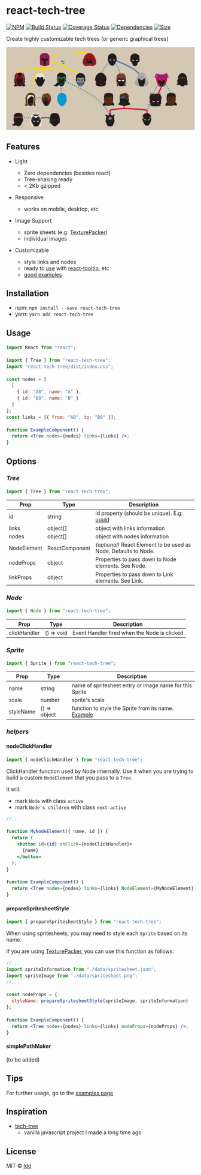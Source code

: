 # react-tech-tree

[![NPM](https://img.shields.io/npm/v/react-tech-tree.svg)](https://www.npmjs.com/package/react-tech-tree)
[![Build Status](https://travis-ci.com/ldd/react-tech-tree.png?branch=master)](https://travis-ci.com/ldd/react-tech-tree)
[![Coverage Status](https://coveralls.io/repos/github/ldd/react-tech-tree/badge.svg?branch=master)](https://coveralls.io/github/ldd/react-tech-tree?branch=add-tests)
[![Dependencies](https://david-dm.org/ldd/react-tech-tree.svg)](https://david-dm.org/ldd/react-tech-tree)
[![Size](https://badgen.net/bundlephobia/minzip/react-tech-tree)](https://bundlephobia.com/result?p=react-tech-tree@0.5.1)

Create highly customizable tech trees (or generic graphical trees)

![superheroes tree](https://raw.githubusercontent.com/ldd/react-tech-tree/master/example/public/gifs/x_men.gif)

## Features

- Light
  - Zero dependencies (besides react)
  - Tree-shaking ready
  - < 2Kb gzipped
- Responsive
  - works on mobile, desktop, etc
- Image Support
  - sprite sheets (e.g: [TexturePacker](https://www.codeandweb.com/texturepacker))
  - individual images
- Customizable

  - style links and nodes
  - ready to [use](https://github.com/ldd/react-tech-tree/tree/master/example/src/trees/text_tooltip/index.js) with [react-tooltip](https://github.com/wwayne/react-tooltip), etc
  - [good examples](https://github.com/ldd/react-tech-tree/tree/master/example/src/trees)

## Installation

- npm: `npm install --save react-tech-tree`
- yarn: `yarn add react-tech-tree`

## Usage

```jsx
import React from "react";

import { Tree } from "react-tech-tree";
import "react-tech-tree/dist/index.css";

const nodes = [
  [
    { id: "A0", name: "A" },
    { id: "B0", name: "B" }
  ]
];
const links = [{ from: "A0", to: "B0" }];

function ExampleComponent() {
  return <Tree nodes={nodes} links={links} />;
}
```

## Options

### _Tree_

```js
import { Tree } from "react-tech-tree";
```

| Prop        | Type           | Description                                                                  |
| ----------- | -------------- | ---------------------------------------------------------------------------- |
| id          | string         | id property (should be unique). E.g: [uuuid](https://github.com/uuidjs/uuid) |
| links       | object[]       | object with links information                                                |
| nodes       | object[]       | object with nodes information                                                |
| NodeElement | ReactComponent | _(optional)_ React Element to be used as Node. Defaults to Node.             |
| nodeProps   | object         | Properties to pass down to Node elements. See Node.                          |
| linkProps   | object         | Properties to pass down to Link elements. See Link.                          |

### _Node_

```js
import { Node } from "react-tech-tree";
```

| Prop         | Type       | Description                                  |
| ------------ | ---------- | -------------------------------------------- |
| clickHandler | () => void | Event Handler fired when the Node is clicked |

### _Sprite_

```js
import { Sprite } from "react-tech-tree";
```

| Prop      | Type         | Description                                                                                                                                        |
| --------- | ------------ | -------------------------------------------------------------------------------------------------------------------------------------------------- |
| name      | string       | name of spritesheet entry or image name for this Sprite                                                                                            |
| scale     | number       | sprite's scale                                                                                                                                     |
| styleName | () => object | function to style the Sprite from its name. [Example](https://github.com/ldd/react-tech-tree/blob/master/example/src/trees/superhero/index.js#L18) |

### _helpers_

#### nodeClickHandler

```js
import { nodeClickHandler } from "react-tech-tree";
```

ClickHandler function used by Node internally.
Use it when you are trying to build a custom `NodeElement` that you pass to a `Tree`.

It will:

- mark `Node` with class `active`
- mark `Node's children` with class `next-active`

```jsx
//...

function MyNodeElement({ name, id }) {
  return (
    <button id={id} onClick={nodeClickHandler}>
      {name}
    </button>
  );
}

function ExampleComponent() {
  return <Tree nodes={nodes} links={links} NodeElement={MyNodeElement} />;
}
```

#### prepareSpritesheetStyle

```js
import { prepareSpritesheetStyle } from "react-tech-tree";
```

When using spritesheets, you may need to style each `Sprite` based on its name.

If you are using [TexturePacker](https://www.codeandweb.com/texturepacker), you can use this function as follows:

```jsx
//...
import spriteInformation from "./data/spritesheet.json";
import spriteImage from "./data/spritesheet.png";
//...

const nodeProps = {
  styleName: prepareSpritesheetStyle(spriteImage, spriteInformation)
};

function ExampleComponent() {
  return <Tree nodes={nodes} links={links} nodeProps={nodeProps} />;
}
```

#### simplePathMaker

(to be added)

## Tips

For further usage, go to the [examples page](https://github.com/ldd/react-tech-tree/tree/master/example/src/trees)

## Inspiration

- [tech-tree](https://github.com/ldd/tech-tree-js)
  - vanilla javascript project I made a _long_ time ago

## License

MIT © [ldd](https://github.com/ldd)

